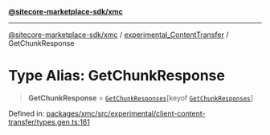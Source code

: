 [**@sitecore-marketplace-sdk/xmc**](../../../../README.md)

***

[@sitecore-marketplace-sdk/xmc](../../../../README.md) / [experimental\_ContentTransfer](../README.md) / GetChunkResponse

# Type Alias: GetChunkResponse

> **GetChunkResponse** = [`GetChunkResponses`](GetChunkResponses.md)\[keyof [`GetChunkResponses`](GetChunkResponses.md)\]

Defined in: [packages/xmc/src/experimental/client-content-transfer/types.gen.ts:161](https://github.com/Sitecore/marketplace-sdk/blob/main/packages/xmc/src/experimental/client-content-transfer/types.gen.ts#L161)
